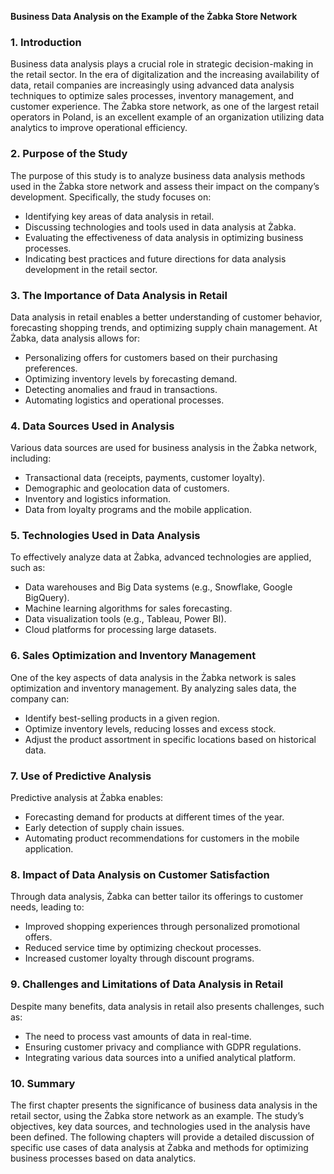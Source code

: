 **Business Data Analysis on the Example of the Żabka Store Network**

### **1. Introduction**

Business data analysis plays a crucial role in strategic decision-making in the retail sector. In the era of digitalization and the increasing availability of data, retail companies are increasingly using advanced data analysis techniques to optimize sales processes, inventory management, and customer experience. The Żabka store network, as one of the largest retail operators in Poland, is an excellent example of an organization utilizing data analytics to improve operational efficiency.

### **2. Purpose of the Study**

The purpose of this study is to analyze business data analysis methods used in the Żabka store network and assess their impact on the company’s development. Specifically, the study focuses on:

- Identifying key areas of data analysis in retail.
- Discussing technologies and tools used in data analysis at Żabka.
- Evaluating the effectiveness of data analysis in optimizing business processes.
- Indicating best practices and future directions for data analysis development in the retail sector.

### **3. The Importance of Data Analysis in Retail**

Data analysis in retail enables a better understanding of customer behavior, forecasting shopping trends, and optimizing supply chain management. At Żabka, data analysis allows for:

- Personalizing offers for customers based on their purchasing preferences.
- Optimizing inventory levels by forecasting demand.
- Detecting anomalies and fraud in transactions.
- Automating logistics and operational processes.

### **4. Data Sources Used in Analysis**

Various data sources are used for business analysis in the Żabka network, including:

- Transactional data (receipts, payments, customer loyalty).
- Demographic and geolocation data of customers.
- Inventory and logistics information.
- Data from loyalty programs and the mobile application.

### **5. Technologies Used in Data Analysis**

To effectively analyze data at Żabka, advanced technologies are applied, such as:

- Data warehouses and Big Data systems (e.g., Snowflake, Google BigQuery).
- Machine learning algorithms for sales forecasting.
- Data visualization tools (e.g., Tableau, Power BI).
- Cloud platforms for processing large datasets.

### **6. Sales Optimization and Inventory Management**

One of the key aspects of data analysis in the Żabka network is sales optimization and inventory management. By analyzing sales data, the company can:

- Identify best-selling products in a given region.
- Optimize inventory levels, reducing losses and excess stock.
- Adjust the product assortment in specific locations based on historical data.

### **7. Use of Predictive Analysis**

Predictive analysis at Żabka enables:

- Forecasting demand for products at different times of the year.
- Early detection of supply chain issues.
- Automating product recommendations for customers in the mobile application.

### **8. Impact of Data Analysis on Customer Satisfaction**

Through data analysis, Żabka can better tailor its offerings to customer needs, leading to:

- Improved shopping experiences through personalized promotional offers.
- Reduced service time by optimizing checkout processes.
- Increased customer loyalty through discount programs.

### **9. Challenges and Limitations of Data Analysis in Retail**

Despite many benefits, data analysis in retail also presents challenges, such as:

- The need to process vast amounts of data in real-time.
- Ensuring customer privacy and compliance with GDPR regulations.
- Integrating various data sources into a unified analytical platform.

### **10. Summary**

The first chapter presents the significance of business data analysis in the retail sector, using the Żabka store network as an example. The study’s objectives, key data sources, and technologies used in the analysis have been defined. The following chapters will provide a detailed discussion of specific use cases of data analysis at Żabka and methods for optimizing business processes based on data analytics.

